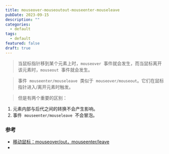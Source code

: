 ```yaml
---
title: mouseover-mouseoutout-mouseenter-mouseleave
pubDate: 2023-09-15
description: ""
categories:
  - default
tags:
  - default
featured: false
draft: true
---
```


> 当鼠标指针移到某个元素上时，`mouseover`  事件就会发生，而当鼠标离开该元素时，`mouseout`  事件就会发生。

> 事件  `mouseenter/mouseleave`  类似于  `mouseover/mouseout`。它们在鼠标指针进入/离开元素时触发。

> 但是有两个重要的区别：

1. 元素内部与后代之间的转换不会产生影响。
2. 事件  `mouseenter/mouseleave`  不会冒泡。

### 参考

- [移动鼠标：mouseover/out，mouseenter/leave](https://zh.javascript.info/mousemove-mouseover-mouseout-mouseenter-mouseleave)
-
